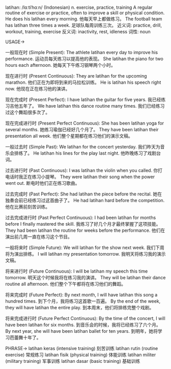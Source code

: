 latihan: /lɑːtiˈhɑːn/ (Indonesian)
n.
exercise, practice, training
A regular routine of exercise or practice, often to improve a skill or physical condition.
He does his latihan every morning. 他每天早上都做练习。
The football team has latihan three times a week. 足球队每周训练三次。
近义词: practice, drill, workout, training, exercise
反义词: inactivity, rest, idleness
词性: noun


USAGE->

一般现在时 (Simple Present):
The athlete latihan every day to improve his performance.  运动员每天练习以提高他的表现。
She latihan the piano for two hours each afternoon. 她每天下午练习钢琴两个小时。


现在进行时 (Present Continuous):
They are latihan for the upcoming marathon. 他们正在为即将到来的马拉松训练。
He is latihan his speech right now. 他现在正在练习他的演讲。


现在完成时 (Present Perfect):
I have latihan the guitar for five years. 我已经练习吉他五年了。
We have latihan this dance routine many times. 我们已经练习过这个舞蹈很多次了。


现在完成进行时 (Present Perfect Continuous):
She has been latihan yoga for several months. 她练习瑜伽已经好几个月了。
They have been latihan their presentation all week. 他们整个星期都在练习他们的演示文稿。


一般过去时 (Simple Past):
We latihan for the concert yesterday. 我们昨天为音乐会排练了。
He latihan his lines for the play last night. 他昨晚练习了戏剧台词。


过去进行时 (Past Continuous):
I was latihan the violin when you called. 你打电话时我正在练习小提琴。
They were latihan their song when the power went out. 断电时他们正在练习歌曲。


过去完成时 (Past Perfect):
She had latihan the piece before the recital. 她在独奏会前已经练习过这首曲子了。
He had latihan hard before the competition. 他在比赛前刻苦训练。


过去完成进行时 (Past Perfect Continuous):
I had been latihan for months before I finally mastered the skill.  我练习了好几个月才最终掌握了这项技能。
They had been latihan the routine for weeks before the performance. 他们在演出前几周一直在练习这个节目。


一般将来时 (Simple Future):
We will latihan for the show next week. 我们下周将为演出排练。
I will latihan my presentation tomorrow. 我明天将练习我的演示文稿。


将来进行时 (Future Continuous):
I will be latihan my speech this time tomorrow. 明天这个时候我将在练习我的演讲。
They will be latihan their dance routine all afternoon. 他们整个下午都将在练习他们的舞蹈。


将来完成时 (Future Perfect):
By next month, I will have latihan this song a hundred times. 到下个月，我将练习这首歌一百遍。
By the end of the week, they will have latihan the entire play. 到本周末，他们将排练完整个戏剧。


将来完成进行时 (Future Perfect Continuous):
By the time of the concert, I will have been latihan for six months. 到音乐会的时候，我将已经练习了六个月。
By next year, she will have been latihan ballet for ten years. 到明年，她将学习芭蕾舞十年了。


PHRASE->
latihan keras (intensive training) 刻苦训练
latihan rutin (routine exercise) 常规练习
latihan fisik (physical training) 体能训练
latihan militer (military training) 军事训练
latihan dasar (basic training) 基础训练
